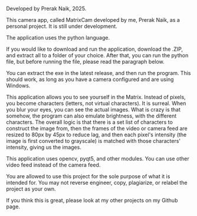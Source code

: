 Developed by Prerak Naik, 2025.

This camera app, called MatrixCam developed by me, Prerak Naik, as a personal project. It is still under development.

The application uses the python language.

If you would like to download and run the application, download the .ZIP, and extract all to a folder of your choice. After that, you can run the python file, but before running the file, please read the paragraph below.

You can extract the exe in the latest release, and then run the program. This should work, as long as you have a camera configured and are using Windows.

This application allows you to see yourself in the Matrix. Instead of pixels, you become characters (letters, not virtual characters). It is surreal. When you blur your eyes, you can see the actual images. What is crazy is that somehow, the program can also emulate brightness, with the different characters. The overall logic is that there is a set list of characters to construct the image from, then the frames of the video or camera feed are resized to 80px by 45px to reduce lag, and then each pixel's intensity (the image is first converted to grayscale) is matched with those characters' intensity, giving us the images.

This application uses opencv, pyqt5, and other modules. You can use other video feed instead of the camera feed. 

You are allowed to use this project for the sole purpose of what it is intended for. You may not reverse engineer, copy, plagiarize, or relabel the project as your own.

If you think this is great, please look at my other projects on my Github page.
